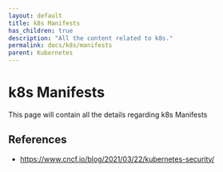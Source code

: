 ```yaml
---
layout: default
title: k8s Manifests
has_children: true
description: "All the content related to k8s."
permalink: docs/k8s/manifests
parent: Kubernetes
---
```


# k8s Manifests
This page will contain all the details regarding k8s Manifests
## References
* https://www.cncf.io/blog/2021/03/22/kubernetes-security/